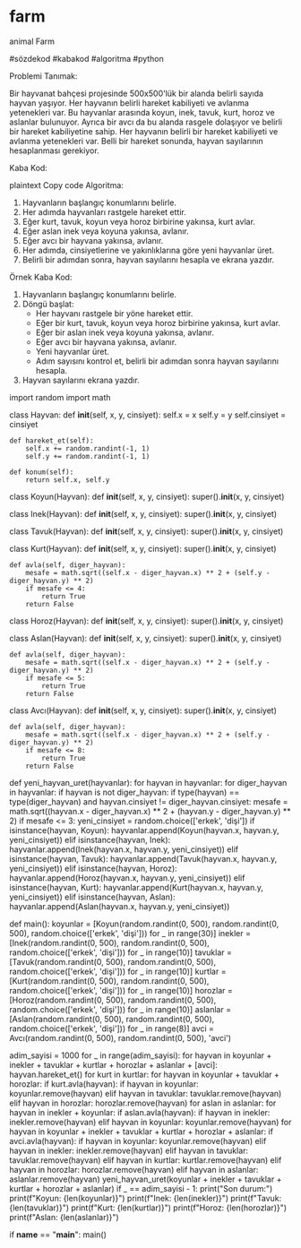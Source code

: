 # farm
animal Farm


#sözdekod #kabakod #algoritma #python

Problemi Tanımak:

Bir hayvanat bahçesi projesinde 500x500'lük bir alanda belirli sayıda hayvan yaşıyor. Her hayvanın belirli hareket kabiliyeti ve avlanma yetenekleri var. Bu hayvanlar arasında koyun, inek, tavuk, kurt, horoz ve aslanlar bulunuyor. Ayrıca bir avcı da bu alanda rasgele dolaşıyor ve belirli bir hareket kabiliyetine sahip. Her hayvanın belirli bir hareket kabiliyeti ve avlanma yetenekleri var. Belli bir hareket sonunda, hayvan sayılarının hesaplanması gerekiyor.

Kaba Kod:

plaintext
Copy code
Algoritma:
1. Hayvanların başlangıç konumlarını belirle.
2. Her adımda hayvanları rastgele hareket ettir.
3. Eğer kurt, tavuk, koyun veya horoz birbirine yakınsa, kurt avlar.
4. Eğer aslan inek veya koyuna yakınsa, avlanır.
5. Eğer avcı bir hayvana yakınsa, avlanır.
6. Her adımda, cinsiyetlerine ve yakınlıklarına göre yeni hayvanlar üret.
7. Belirli bir adımdan sonra, hayvan sayılarını hesapla ve ekrana yazdır.

Örnek Kaba Kod:
1. Hayvanların başlangıç konumlarını belirle.
2. Döngü başlat:
    - Her hayvanı rastgele bir yöne hareket ettir.
    - Eğer bir kurt, tavuk, koyun veya horoz birbirine yakınsa, kurt avlar.
    - Eğer bir aslan inek veya koyuna yakınsa, avlanır.
    - Eğer avcı bir hayvana yakınsa, avlanır.
    - Yeni hayvanlar üret.
    - Adım sayısını kontrol et, belirli bir adımdan sonra hayvan sayılarını hesapla.
3. Hayvan sayılarını ekrana yazdır.


import random
import math

class Hayvan:
    def __init__(self, x, y, cinsiyet):
        self.x = x
        self.y = y
        self.cinsiyet = cinsiyet

    def hareket_et(self):
        self.x += random.randint(-1, 1)
        self.y += random.randint(-1, 1)

    def konum(self):
        return self.x, self.y

class Koyun(Hayvan):
    def __init__(self, x, y, cinsiyet):
        super().__init__(x, y, cinsiyet)

class Inek(Hayvan):
    def __init__(self, x, y, cinsiyet):
        super().__init__(x, y, cinsiyet)

class Tavuk(Hayvan):
    def __init__(self, x, y, cinsiyet):
        super().__init__(x, y, cinsiyet)

class Kurt(Hayvan):
    def __init__(self, x, y, cinsiyet):
        super().__init__(x, y, cinsiyet)

    def avla(self, diger_hayvan):
        mesafe = math.sqrt((self.x - diger_hayvan.x) ** 2 + (self.y - diger_hayvan.y) ** 2)
        if mesafe <= 4:
            return True
        return False

class Horoz(Hayvan):
    def __init__(self, x, y, cinsiyet):
        super().__init__(x, y, cinsiyet)

class Aslan(Hayvan):
    def __init__(self, x, y, cinsiyet):
        super().__init__(x, y, cinsiyet)

    def avla(self, diger_hayvan):
        mesafe = math.sqrt((self.x - diger_hayvan.x) ** 2 + (self.y - diger_hayvan.y) ** 2)
        if mesafe <= 5:
            return True
        return False

class Avcı(Hayvan):
    def __init__(self, x, y, cinsiyet):
        super().__init__(x, y, cinsiyet)

    def avla(self, diger_hayvan):
        mesafe = math.sqrt((self.x - diger_hayvan.x) ** 2 + (self.y - diger_hayvan.y) ** 2)
        if mesafe <= 8:
            return True
        return False

def yeni_hayvan_uret(hayvanlar):
    for hayvan in hayvanlar:
        for diger_hayvan in hayvanlar:
            if hayvan is not diger_hayvan:
                if type(hayvan) == type(diger_hayvan) and hayvan.cinsiyet != diger_hayvan.cinsiyet:
                    mesafe = math.sqrt((hayvan.x - diger_hayvan.x) ** 2 + (hayvan.y - diger_hayvan.y) ** 2)
                    if mesafe <= 3:
                        yeni_cinsiyet = random.choice(['erkek', 'dişi'])
                        if isinstance(hayvan, Koyun):
                            hayvanlar.append(Koyun(hayvan.x, hayvan.y, yeni_cinsiyet))
                        elif isinstance(hayvan, Inek):
                            hayvanlar.append(Inek(hayvan.x, hayvan.y, yeni_cinsiyet))
                        elif isinstance(hayvan, Tavuk):
                            hayvanlar.append(Tavuk(hayvan.x, hayvan.y, yeni_cinsiyet))
                        elif isinstance(hayvan, Horoz):
                            hayvanlar.append(Horoz(hayvan.x, hayvan.y, yeni_cinsiyet))
                        elif isinstance(hayvan, Kurt):
                            hayvanlar.append(Kurt(hayvan.x, hayvan.y, yeni_cinsiyet))
                        elif isinstance(hayvan, Aslan):
                            hayvanlar.append(Aslan(hayvan.x, hayvan.y, yeni_cinsiyet))

def main():
    koyunlar = [Koyun(random.randint(0, 500), random.randint(0, 500), random.choice(['erkek', 'dişi'])) for _ in range(30)]
    inekler = [Inek(random.randint(0, 500), random.randint(0, 500), random.choice(['erkek', 'dişi'])) for _ in range(10)]
    tavuklar = [Tavuk(random.randint(0, 500), random.randint(0, 500), random.choice(['erkek', 'dişi'])) for _ in range(10)]
    kurtlar = [Kurt(random.randint(0, 500), random.randint(0, 500), random.choice(['erkek', 'dişi'])) for _ in range(10)]
    horozlar = [Horoz(random.randint(0, 500), random.randint(0, 500), random.choice(['erkek', 'dişi'])) for _ in range(10)]
    aslanlar = [Aslan(random.randint(0, 500), random.randint(0, 500), random.choice(['erkek', 'dişi'])) for _ in range(8)]
    avci = Avcı(random.randint(0, 500), random.randint(0, 500), 'avci')

  adim_sayisi = 1000
    for _ in range(adim_sayisi):
        for hayvan in koyunlar + inekler + tavuklar + kurtlar + horozlar + aslanlar + [avci]:
            hayvan.hareket_et()
        for kurt in kurtlar:
            for hayvan in koyunlar + tavuklar + horozlar:
                if kurt.avla(hayvan):
                    if hayvan in koyunlar:
                        koyunlar.remove(hayvan)
                    elif hayvan in tavuklar:
                        tavuklar.remove(hayvan)
                    elif hayvan in horozlar:
                        horozlar.remove(hayvan)
        for aslan in aslanlar:
            for hayvan in inekler + koyunlar:
                if aslan.avla(hayvan):
                    if hayvan in inekler:
                        inekler.remove(hayvan)
                    elif hayvan in koyunlar:
                        koyunlar.remove(hayvan)
        for hayvan in koyunlar + inekler + tavuklar + kurtlar + horozlar + aslanlar:
            if avci.avla(hayvan):
                if hayvan in koyunlar:
                    koyunlar.remove(hayvan)
                elif hayvan in inekler:
                    inekler.remove(hayvan)
                elif hayvan in tavuklar:
                    tavuklar.remove(hayvan)
                elif hayvan in kurtlar:
                    kurtlar.remove(hayvan)
                elif hayvan in horozlar:
                    horozlar.remove(hayvan)
                elif hayvan in aslanlar:
                    aslanlar.remove(hayvan)
        yeni_hayvan_uret(koyunlar + inekler + tavuklar + kurtlar + horozlar + aslanlar)
        if _ == adim_sayisi - 1:
            print("Son durum:")
            print(f"Koyun: {len(koyunlar)}")
            print(f"Inek: {len(inekler)}")
            print(f"Tavuk: {len(tavuklar)}")
            print(f"Kurt: {len(kurtlar)}")
            print(f"Horoz: {len(horozlar)}")
            print(f"Aslan: {len(aslanlar)}")

 if __name__ == "__main__":
       main()





